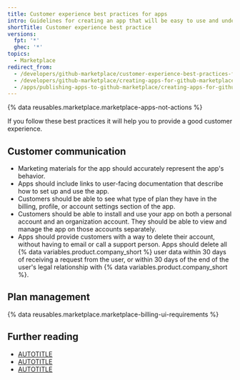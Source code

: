 ```yaml
---
title: Customer experience best practices for apps
intro: Guidelines for creating an app that will be easy to use and understand.
shortTitle: Customer experience best practice
versions:
  fpt: '*'
  ghec: '*'
topics:
  - Marketplace
redirect_from:
  - /developers/github-marketplace/customer-experience-best-practices-for-apps
  - /developers/github-marketplace/creating-apps-for-github-marketplace/customer-experience-best-practices-for-apps
  - /apps/publishing-apps-to-github-marketplace/creating-apps-for-github-marketplace/customer-experience-best-practices-for-apps
---
```


{% data reusables.marketplace.marketplace-apps-not-actions %}

If you follow these best practices it will help you to provide a good customer experience.

## Customer communication

* Marketing materials for the app should accurately represent the app's behavior.
* Apps should include links to user-facing documentation that describe how to set up and use the app.
* Customers should be able to see what type of plan they have in the billing, profile, or account settings section of the app.
* Customers should be able to install and use your app on both a personal account and an organization account. They should be able to view and manage the app on those accounts separately.
* Apps should provide customers with a way to delete their account, without having to email or call a support person. Apps should delete all {% data variables.product.company_short %} user data within 30 days of receiving a request from the user, or within 30 days of the end of the user's legal relationship with {% data variables.product.company_short %}.

## Plan management

{% data reusables.marketplace.marketplace-billing-ui-requirements %}

## Further reading

* [AUTOTITLE](/apps/creating-github-apps/about-creating-github-apps/best-practices-for-creating-a-github-app)
* [AUTOTITLE](/apps/oauth-apps/building-oauth-apps/best-practices-for-creating-an-oauth-app)
* [AUTOTITLE](/apps/github-marketplace/creating-apps-for-github-marketplace/security-best-practices-for-apps-on-github-marketplace)
